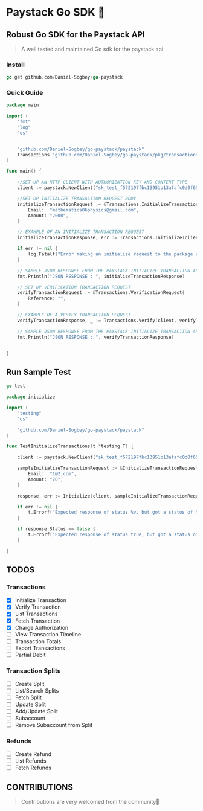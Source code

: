 # Paystack Go SDK 🥤

## Robust Go SDK for the Paystack API

> A well tested and maintained Go sdk for the paystack api

### Install

```Go
go get github.com/Daniel-Sogbey/go-paystack

```

### Quick Guide

>

```Go
package main

import (
	"fmt"
	"log"
	"os"


	"github.com/Daniel-Sogbey/go-paystack/paystack"
	Transactions "github.com/Daniel-Sogbey/go-paystack/pkg/transactions"
)

func main() {

	//SET UP AN HTTP CLIENT WITH AUTHORIZATION KEY AND CONTENT TYPE
	client := paystack.NewClient("sk_test_f572197fbc13951b13afafc0d0f6517ed7ec12eb", "application/json")

	//SET UP INITIALIZE TRANSACTION REQUEST BODY
	initializeTransactionRequest := &Transactions.InitializeTransactionRequest{
		Email:  "mathematics06physics@gmail.com",
		Amount: "2000",
	}

	// EXAMPLE OF AN INITIALIZE TRANSACTION REQUEST
	initializeTransactionResponse, err := Transactions.Initialize(client, initializeTransactionRequest)

	if err != nil {
		log.Fatalf("Error making an initialize request to the package api %v", err)
	}

	// SAMPLE JSON RESPONSE FROM THE PAYSTACK INITIALIZE TRANSACTION API
	fmt.Println("JSON RESPONSE : ", initializeTransactionResponse)

	// SET UP VERIFICATION TRANSACTION REQUEST
	verifyTransactionRequest := &Transactions.VerificationRequest{
		Reference: "",
	}

	// EXAMPLE OF A VERIFY TRANSACTION REQUEST
	verifyTransactionResponse, _ := Transactions.Verify(client, verifyTransactionRequest)

	// SAMPLE JSON RESPONSE FROM THE PAYSTACK INITIALIZE TRANSACTION API
	fmt.Println("JSON RESPONSE : ", verifyTransactionResponse)


}

```

## Run Sample Test

```Go
go test
```

```GO
package initialize

import (
	"testing"
	"os"

	"github.com/Daniel-Sogbey/go-paystack/paystack"
)

func TestInitializeTransactions(t *testing.T) {

	client := paystack.NewClient("sk_test_f572197fbc13951b13afafc0d0f6517ed7ec12eb", "application/json")

	sampleInitializeTransactionRequest := &InitializeTransactionRequest{
		Email:  "1@2.com",
		Amount: "20",
	}

	response, err := Initialize(client, sampleInitializeTransactionRequest)

	if err != nil {
		t.Errorf("Expected response of status %v, but got a status of %v and an error that says %v", response.Status, response.Status, err)
	}

	if response.Status == false {
		t.Errorf("Expected response of status true, but got a status of %v and an error message that says %v", response.Status, response.Message)
	}

}


```

## TODOS

### Transactions

- [x] Initialize Transaction
- [x] Verify Transaction
- [x] List Transactions
- [x] Fetch Transaction
- [x] Charge Authorization
- [ ] View Transaction Timeline
- [ ] Transaction Totals
- [ ] Export Transactions
- [ ] Partial Debit

### Transaction Splits

- [ ] Create Split
- [ ] List/Search Splits
- [ ] Fetch Split
- [ ] Update Split
- [ ] Add/Update Split
- [ ] Subaccount
- [ ] Remove Subaccount from Split

### Refunds

- [ ] Create Refund
- [ ] List Refunds
- [ ] Fetch Refunds

## CONTRIBUTIONS

> Contributions are very welcomed from the community🙏
